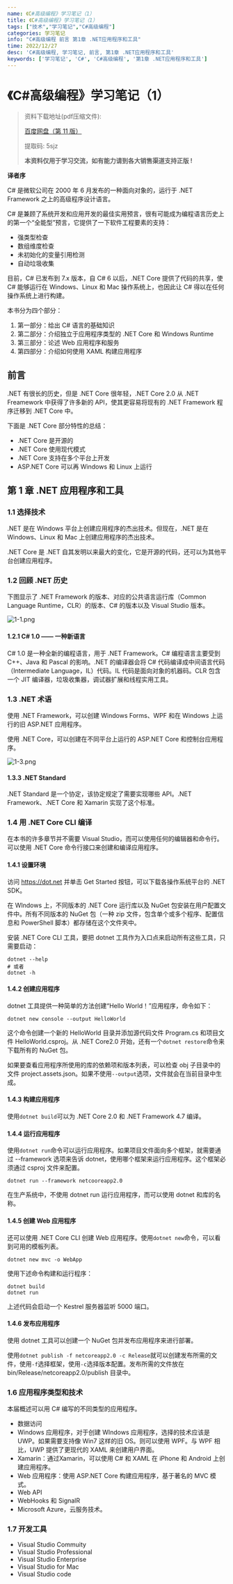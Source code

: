 ```yaml
---
name: 《C#高级编程》学习笔记（1）
title: 《C#高级编程》学习笔记（1）
tags: ["技术","学习笔记","C#高级编程"]
categories: 学习笔记
info: "C#高级编程 前言 第1章 .NET应用程序和工具"
time: 2022/12/27
desc: 'C#高级编程, 学习笔记, 前言, 第1章 .NET应用程序和工具'
keywords: ['学习笔记', 'C#', 'C#高级编程', '第1章 .NET应用程序和工具']
---
```


#  《C#高级编程》学习笔记（1）

> 资料下载地址(pdf压缩文件):
>
> [百度网盘（第 11 版）](https://pan.baidu.com/s/1KkGd9IJS2vANd_-gUJ1q4A?pwd=5sjz)
>
> 提取码: 5sjz 
>
> **本资料仅用于学习交流，如有能力请到各大销售渠道支持正版 !**

**译者序**

C# 是微软公司在 2000 年 6 月发布的一种面向对象的，运行于 .NET Framework 之上的高级程序设计语言。

C# 是兼顾了系统开发和应用开发的最佳实用预言，很有可能成为编程语言历史上的第一个“全能型”预言，它提供了一下软件工程要素的支持：

- 强类型检查
- 数组维度检查
- 未初始化的变量引用检测
- 自动垃圾收集

目前，C# 已发布到 7.x 版本，自 C# 6 以后，.NET Core 提供了代码的共享，使 C# 能够运行在 Windows、Linux 和 Mac 操作系统上，也因此让 C# 得以在任何操作系统上进行构建。

本书分为四个部分：

1. 第一部分：给出 C# 语言的基础知识
2. 第二部分：介绍独立于应用程序类型的 .NET Core 和 Windows Runtime
3. 第三部分：论述 Web 应用程序和服务
4. 第四部分：介绍如何使用 XAML 构建应用程序

## 前言

.NET 有很长的历史，但是 .NET Core 很年轻，.NET Core 2.0 从 .NET Freamework 中获得了许多新的 API，使其更容易将现有的 .NET Framework 程序迁移到 .NET Core 中。

下面是 .NET Core 部分特性的总结：

- .NET Core 是开源的
- .NET Core 使用现代模式
- .NET Core 支持在多个平台上开发
- ASP.NET Core 可以再 Windows 和 Linux 上运行

## 第 1 章 .NET 应用程序和工具

### 1.1 选择技术

.NET 是在 Windows 平台上创建应用程序的杰出技术。但现在，.NET 是在 Windows、Linux 和 Mac 上创建应用程序的杰出技术。

.NET Core 是 .NET 自其发明以来最大的变化，它是开源的代码，还可以为其他平台创建应用程序。

### 1.2 回顾 .NET 历史

下图显示了 .NET Framework 的版本、对应的公共语言运行库（Common Language Runtime，CLR）的版本、C# 的版本以及 Visual Studio 版本。

![1-1.png](./images/1-1.png)

#### 1.2.1 C# 1.0 —— 一种新语言

C# 1.0 是一种全新的编程语言，用于 .NET Framework。C# 编程语言主要受到 C++、Java 和 Pascal 的影响。.NET 的编译器会将 C# 代码编译成中间语言代码（Intermediate Language，IL）代码。IL 代码是面向对象的机器码。CLR 包含一个 JIT 编译器，垃圾收集器，调试器扩展和线程实用工具。

### 1.3 .NET 术语

使用 .NET Framework，可以创建 Windows Forms、WPF 和在 Windows 上运行的旧 ASP.NET 应用程序。

使用 .NET Core，可以创建在不同平台上运行的 ASP.NET Core 和控制台应用程序。

![1-3.png](./images/1-3.png)

#### 1.3.3 .NET Standard

.NET Standard 是一个协定，该协定规定了需要实现哪些 API。.NET Framework、.NET Core 和 Xamarin 实现了这个标准。

### 1.4 用 .NET Core CLI 编译

在本书的许多章节并不需要 Visual Studio，而可以使用任何的编辑器和命令行。可以使用 .NET Core 命令行接口来创建和编译应用程序。

#### 1.4.1 设置环境

访问 https://dot.net 并单击 Get Started 按钮，可以下载各操作系统平台的 .NET SDK。

在 WIndows 上，不同版本的 .NET Core 运行库以及 NuGet 包安装在用户配置文件中。所有不同版本的 NuGet 包（一种 zip 文件，包含单个或多个程序、配置信息和 PowerShell 脚本）都存储在这个文件夹中。

安装 .NET Core CLI 工具，要把 dotnet 工具作为入口点来启动所有这些工具，只需要启动：

```shell
dotnet --help
# 或者
dotnet -h
```

#### 1.4.2 创建应用程序

dotnet 工具提供一种简单的方法创建“Hello World！”应用程序，命令如下：

```shell
dotnet new console --output HelloWorld
```

这个命令创建一个新的 HelloWorld 目录并添加源代码文件 Program.cs 和项目文件 HelloWorld.csproj。从 .NET Core2.0 开始，还有一个`dotnet restore`命令来下载所有的 NuGet 包。

如果要查看应用程序所使用的库的依赖项和版本列表，可以检查 obj 子目录中的文件 project.assets.json。如果不使用`--output`选项，文件就会在当前目录中生成。

#### 1.4.3 构建应用程序

使用`dotnet build`可以为 .NET Core 2.0 和 .NET Framework 4.7 编译。

#### 1.4.4 运行应用程序

使用`dotnet run`命令可以运行应用程序。如果项目文件面向多个框架，就需要通过 --framework 选项来告诉 dotnet，使用哪个框架来运行应用程序。这个框架必须通过 csproj 文件来配置。

```shell
dotnet run --framework netcooreapp2.0
```

在生产系统中，不使用 dotnet run 运行应用程序，而可以使用 dotnet 和库的名称。

#### 1.4.5 创建 Web 应用程序

还可以使用 .NET Core CLI 创建 Web 应用程序。使用`dotnet new`命令，可以看到可用的模板列表。

```shell
dotnet new mvc -o WebApp
```

使用下述命令构建和运行程序：

```shell
dotnet build
dotnet run
```

上述代码会启动一个 Kestrel 服务器监听 5000 端口。

#### 1.4.6 发布应用程序

使用 dotnet 工具可以创建一个 NuGet 包并发布应用程序来进行部署。

使用`dotnet publish -f netcoreapp2.0 -c Release`就可以创建发布所需的文件，使用`-f`选择框架，使用`-c`选择版本配置。发布所需的文件放在 bin/Release/netcoreapp2.0/publish 目录中。

### 1.6 应用程序类型和技术

本届概述可以用 C# 编写的不同类型的应用程序。

- 数据访问
- Windows 应用程序，对于创建 WIndows 应用程序，选择的技术应该是 UWP。如果需要支持像 Win7 这样的旧 OS。则可以使用 WPF。与 WPF 相比，UWP 提供了更现代的 XAML 来创建用户界面。
- Xamarin：通过Xamarin，可以使用 C# 和 XAML 在 iPhone 和 Android 上创建应用程序。
- Web 应用程序：使用 ASP.NET Core 构建应用程序，基于著名的 MVC 模式。
- Web API
- WebHooks 和 SignalR
- Microsoft Azure，云服务技术。

### 1.7 开发工具

- Visual Studio Commuity
- Visual Studio Professional
- Visual Studio Enterprise
- Visual Studio for Mac
- Visual Studio code





